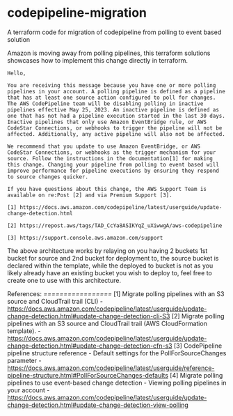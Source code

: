 # codepipeline-migration
A terraform code for migration of codepipeline from polling to event based solution

Amazon is moving away from polling pipelines, this terraform solutions showcases how to implement this change directly in terraform.
```
Hello,

You are receiving this message because you have one or more polling pipelines in your account. A polling pipeline is defined as a pipeline that has at least one source action configured to poll for changes. The AWS CodePipeline team will be disabling polling in inactive pipelines effective May 25, 2023. An inactive pipeline is defined as one that has not had a pipeline execution started in the last 30 days. Inactive pipelines that only use Amazon EventBridge rule, or AWS CodeStar Connections, or webhooks to trigger the pipeline will not be affected. Additionally, any active pipeline will also not be affected.

We recommend that you update to use Amazon EventBridge, or AWS CodeStar Connections, or webhooks as the trigger mechanism for your source. Follow the instructions in the documentation[1] for making this change. Changing your pipeline from polling to event based will improve performance for pipeline executions by ensuring they respond to source changes quicker.

If you have questions about this change, the AWS Support Team is available on re:Post [2] and via Premium Support [3].

[1] https://docs.aws.amazon.com/codepipeline/latest/userguide/update-change-detection.html

[2] https://repost.aws/tags/TAD_CcYa8ASIKYqZ_uXiwwgA/aws-codepipeline

[3] https://support.console.aws.amazon.com/support
```

The above architecture works by relaying on you having 2 buckets 1st bucket for source and 2nd bucket for deployment to, the source bucket is declared within the template, while the deployed to bucket is not as you likely already have an existing bucket you wish to deploy to, feel free to create one to use with this architecture.

References:
*=================*
[1] Migrate polling pipelines with an S3 source and CloudTrail trail (CLI) - https://docs.aws.amazon.com/codepipeline/latest/userguide/update-change-detection.html#update-change-detection-cli-S3 
[2] Migrate polling pipelines with an S3 source and CloudTrail trail (AWS CloudFormation template). - https://docs.aws.amazon.com/codepipeline/latest/userguide/update-change-detection.html#update-change-detection-cfn-s3 
[3] CodePipeline pipeline structure reference - Default settings for the PollForSourceChanges parameter - https://docs.aws.amazon.com/codepipeline/latest/userguide/reference-pipeline-structure.html#PollForSourceChanges-defaults 
[4] Migrate polling pipelines to use event-based change detection - Viewing polling pipelines in your account - https://docs.aws.amazon.com/codepipeline/latest/userguide/update-change-detection.html#update-change-detection-view-polling 

